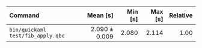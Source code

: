 | Command | Mean [s] | Min [s] | Max [s] | Relative |
|:---|---:|---:|---:|---:|
| `bin/quickaml test/fib_apply.qbc` | 2.090 ± 0.009 | 2.080 | 2.114 | 1.00 |
